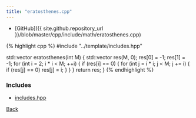 ```yaml
---
title: "eratosthenes.cpp"
---
```


- [GitHub]({{ site.github.repository_url }}/blob/master/cpp/include/math/eratosthenes.cpp)

{% highlight cpp %}
#include "../template/includes.hpp"

std::vector<int> eratosthenes(int M) {
  std::vector<int> res(M, 0);
  res[0] = -1;
  res[1] = -1;
  for (int i = 2; i * i < M; ++i) {
    if (res[i] == 0) {
      for (int j = i * i; j < M; j += i) {
        if (res[j] == 0) res[j] = i;
      }
    }
  }
  return res;
}
{% endhighlight %}

### Includes

- [includes.hpp](../template/includes)

[Back](../..)
